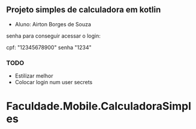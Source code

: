 ## Projeto simples de calculadora em kotlin

- Aluno: Airton Borges de Souza

senha para conseguir acessar o login:

cpf: "12345678900" senha "1234"

### TODO

- Estilizar melhor
- Colocar login num user secrets
# Faculdade.Mobile.CalculadoraSimples
